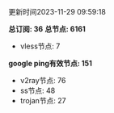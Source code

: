 更新时间2023-11-29 09:59:18

**总订阅: 36**
**总节点: 6161**
- vless节点: 7

**google ping有效节点: 151**
- v2ray节点: 76
- ss节点: 48
- trojan节点: 27
